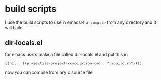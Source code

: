 # build scripts

I use the build scripts to use in emacs `M-x compile` from any directory and it will build


## dir-locals.el

for emacs users make a file called dir-locals.el and put this in 

```emacs-lisp
((nil . ((projectile-project-compilation-cmd . "./build.sh"))))
```

now you can compile from any c source file
